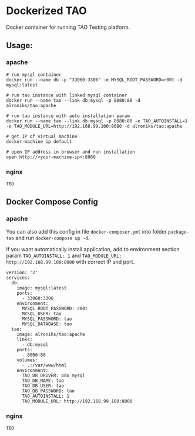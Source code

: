 # Dockerized TAO

Docker container for running TAO Testing platform.

## Usage:

### apache

```
# run mysql container
docker run --name db -p "33060:3306" -e MYSQL_ROOT_PASSWORD=r00t -d mysql:latest

# run tao instance with linked mysql container
docker run --name tao --link db:mysql -p 8080:80 -d alroniks/tao:apache

# run tao instance with auto installation param
docker run --name tao --link db:mysql -p 8080:80 -e TAO_AUTOINSTALL=1 -e TAO_MODULE_URL=http://192.168.99.100:8080 -d alroniks/tao:apache

# get IP of virtual machine
docker-machine ip default

# open IP address in browser and run installation
open http://<your-machine-ip>:8080
```

### nginx

```
TBD
```

## Docker Compose Config

### apache

You can also add this config in file `docker-composer.yml` into folder `package-tao` and run `docker-compose up -d`. 

If you want automatically install application, add to environment section param `TAO_AUTOINSTALL: 1` and `TAO_MODULE_URL: http://192.168.99.100:8000` with correct IP and port.

```
version: '2'
services:
  db:
    image: mysql:latest
    ports:
      - 33060:3306
    environment:
      MYSQL_ROOT_PASSWORD: r00t
      MYSQL_USER: tao
      MYSQL_PASSWORD: tao
      MYSQL_DATABASE: tao
  tao:
    image: alroniks/tao:apache
    links:
      - db:mysql
    ports:
      - 8000:80
    volumes:
      - .:/var/www/html
    environment:
      TAO_DB_DRIVER: pdo_mysql
      TAO_DB_NAME: tao
      TAO_DB_USER: tao
      TAO_DB_PASSWORD: tao
      TAO_AUTOINSTALL: 1
      TAO_MODULE_URL: http://192.168.99.100:8000
```

### nginx

```
TBD
```



